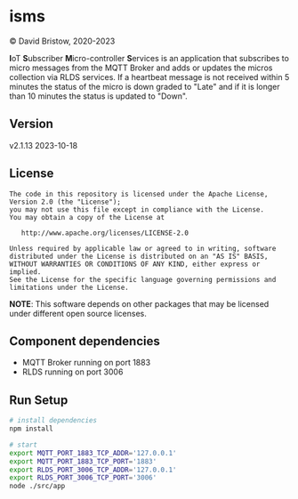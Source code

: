 # isms
&copy; David Bristow, 2020-2023

**I**oT **S**ubscriber **M**icro-controller **S**ervices is an application that subscribes to micro messages from the MQTT Broker and adds or updates the micros collection via RLDS services. If a heartbeat message is not received within 5 minutes the status of the micro is down graded to "Late" and if it is longer than 10 minutes the status is updated to "Down".

## Version
v2.1.13 2023-10-18

## License

    The code in this repository is licensed under the Apache License, Version 2.0 (the "License");
    you may not use this file except in compliance with the License.
    You may obtain a copy of the License at

       http://www.apache.org/licenses/LICENSE-2.0

    Unless required by applicable law or agreed to in writing, software
    distributed under the License is distributed on an "AS IS" BASIS,
    WITHOUT WARRANTIES OR CONDITIONS OF ANY KIND, either express or implied.
    See the License for the specific language governing permissions and
    limitations under the License.

**NOTE**: This software depends on other packages that may be licensed under different open source licenses.


## Component dependencies
* MQTT Broker running on port 1883
* RLDS running on port 3006

## Run Setup

``` bash
# install dependencies
npm install

# start
export MQTT_PORT_1883_TCP_ADDR='127.0.0.1'
export MQTT_PORT_1883_TCP_PORT='1883'
export RLDS_PORT_3006_TCP_ADDR='127.0.0.1'
export RLDS_PORT_3006_TCP_PORT='3006'
node ./src/app
```
